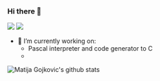 ### Hi there 👋

[<img src="https://img.shields.io/badge/linkedin-%230077B5.svg?&style=for-the-badge&logo=linkedin&logoColor=white" />](https://www.linkedin.com/in/matija-gojkovic)
[<img src="https://img.shields.io/badge/personal_website-%230077B5.svg?&style=for-the-badge&color=ef6c00" />](https://gojkovicmatija99.github.io/Hello-world/)

- 🔭 I’m currently working on:
    - Pascal interpreter and code generator to C
    - 

![Matija Gojkovic's github stats](https://github-readme-stats.vercel.app/api?username=gojkovicmatija99&count_private=true&theme=algolia)
